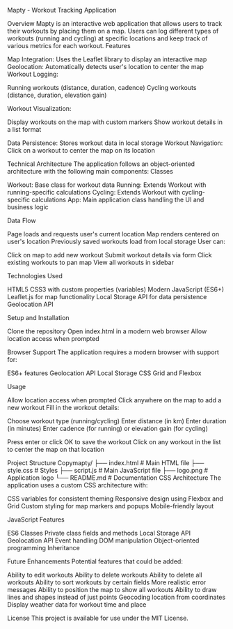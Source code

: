 Mapty - Workout Tracking Application

Overview
Mapty is an interactive web application that allows users to track their workouts by placing them on a map. Users can log different types of workouts (running and cycling) at specific locations and keep track of various metrics for each workout.
Features

Map Integration: Uses the Leaflet library to display an interactive map
Geolocation: Automatically detects user's location to center the map
Workout Logging:

Running workouts (distance, duration, cadence)
Cycling workouts (distance, duration, elevation gain)


Workout Visualization:

Display workouts on the map with custom markers
Show workout details in a list format


Data Persistence: Stores workout data in local storage
Workout Navigation: Click on a workout to center the map on its location

Technical Architecture
The application follows an object-oriented architecture with the following main components:
Classes

Workout: Base class for workout data
Running: Extends Workout with running-specific calculations
Cycling: Extends Workout with cycling-specific calculations
App: Main application class handling the UI and business logic

Data Flow

Page loads and requests user's current location
Map renders centered on user's location
Previously saved workouts load from local storage
User can:

Click on map to add new workout
Submit workout details via form
Click existing workouts to pan map
View all workouts in sidebar



Technologies Used

HTML5
CSS3 with custom properties (variables)
Modern JavaScript (ES6+)
Leaflet.js for map functionality
Local Storage API for data persistence
Geolocation API

Setup and Installation

Clone the repository
Open index.html in a modern web browser
Allow location access when prompted

Browser Support
The application requires a modern browser with support for:

ES6+ features
Geolocation API
Local Storage
CSS Grid and Flexbox

Usage

Allow location access when prompted
Click anywhere on the map to add a new workout
Fill in the workout details:

Choose workout type (running/cycling)
Enter distance (in km)
Enter duration (in minutes)
Enter cadence (for running) or elevation gain (for cycling)


Press enter or click OK to save the workout
Click on any workout in the list to center the map on that location

Project Structure
Copymapty/
├── index.html          # Main HTML file
├── style.css          # Styles
├── script.js          # Main JavaScript file
├── logo.png           # Application logo
└── README.md          # Documentation
CSS Architecture
The application uses a custom CSS architecture with:

CSS variables for consistent theming
Responsive design using Flexbox and Grid
Custom styling for map markers and popups
Mobile-friendly layout

JavaScript Features

ES6 Classes
Private class fields and methods
Local Storage API
Geolocation API
Event handling
DOM manipulation
Object-oriented programming
Inheritance

Future Enhancements
Potential features that could be added:

Ability to edit workouts
Ability to delete workouts
Ability to delete all workouts
Ability to sort workouts by certain fields
More realistic error messages
Ability to position the map to show all workouts
Ability to draw lines and shapes instead of just points
Geocoding location from coordinates
Display weather data for workout time and place

License
This project is available for use under the MIT License.
